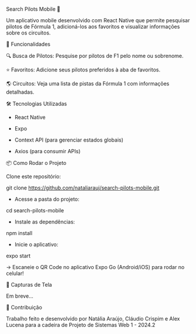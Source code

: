 Search Pilots Mobile 📱


Um aplicativo mobile desenvolvido com React Native que permite pesquisar pilotos de Fórmula 1, adicioná-los aos favoritos e visualizar informações sobre os circuitos.

📱 Funcionalidades

🔍 Busca de Pilotos: Pesquise por pilotos de F1 pelo nome ou sobrenome.

⭐ Favoritos: Adicione seus pilotos preferidos à aba de favoritos.

🌎 Circuitos: Veja uma lista de pistas da Fórmula 1 com informações detalhadas.

🛠️ Tecnologias Utilizadas

- React Native

- Expo

- Context API (para gerenciar estados globais)

- Axios (para consumir APIs)


📦 Como Rodar o Projeto

Clone este repositório:

git clone https://github.com/nataliarauj/search-pilots-mobile.git

- Acesse a pasta do projeto:

cd search-pilots-mobile

- Instale as dependências:

npm install

- Inicie o aplicativo:

expo start

-> Escaneie o QR Code no aplicativo Expo Go (Android/iOS) para rodar no celular!

📸 Capturas de Tela

Em breve...

🤝 Contribuição

Trabalho feito e desenvolvido por Natália Araújo, Cláudio Crispim e Alex Lucena para a cadeira de Projeto de Sistemas Web 1 - 2024.2